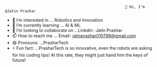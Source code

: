                                                            👋 Hi, I’m @Jatin Prashar
                                                           
- 👀 I’m interested in ... Robotics and Innovation
- 🌱 I’m currently learning ... AI & ML
- 💞️ I’m looking to collaborate on ...Linkdin- Jatin Prashar
- 📫 How to reach me ... Email- jatinprashar010799@gmail.com
- 😄 Pronouns: ...PrasharTech
- ⚡ Fun fact: ...PrasharTech is so innovative, even the robots are asking for his coding tips! At this rate, they might just hand him the keys of future!

<!---
Jatin-AI-ML/Jatin-AI-ML is a ✨ special ✨ repository because its `README.md` (this file) appears on your GitHub profile.
You can click the Preview link to take a look at your changes.
--->
